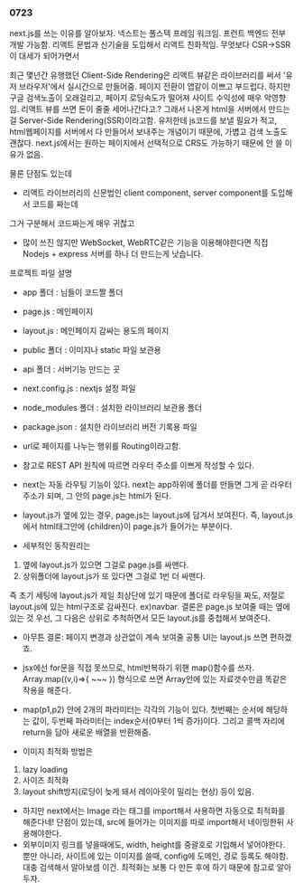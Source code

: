 ### 0723

next.js를 쓰는 이유를 알아보자.
넥스트는 풀스텍 프레임 워크임. 프런트 백엔드 전부 개발 가능함. 리액트 문법과 신기술을 도입해서 리액트 친화적임.
무엇보다 CSR->SSR 이 대세가 되어가면서

최근 몇년간 유행했던 Client-Side Rendering은 리액트 뷰같은 라이브러리를 써서 '유저 브라우저'에서 실시간으로 만들어줌. 페이지 전환이 앱같이 이쁘고 부드럽다. 하지만 구글 검색노출이 오래걸리고, 페이지 로딩속도가 떨어져 사이트 수익성에 매우 악영향임. 리액트 뷰를 쓰면 돈이 줄줄 세어나간다고.?
그래서 나온게 html을 서버에서 만드는걸 Server-Side Rendering(SSR)이라고함. 유저한테 js코드를 보낼 필요가 적고, html웹페이지를 서버에서 다 만들어서 보내주는 개념이기 때문에, 가볍고 검색 노출도 괜찮다. next.js에서는 원하는 페이지에서 선택적으로 CRS도 가능하기 때문에 안 쓸 이유가 없음.

물론 단점도 있는데

- 리액트 라이브러리의 신문법인 client component, server component를 도입해서 코드를 짜는데

그거 구분해서 코드짜는게 매우 귀찮고

- 많이 쓰진 않지만 WebSocket, WebRTC같은 기능을 이용해야한다면 직접 Nodejs + express 서버를 하나 더 만드는게 낫습니다.

프로젝트 파일 설명

- app 폴더 : 님들이 코드짤 폴더

- page.js : 메인페이지

- layout.js : 메인페이지 감싸는 용도의 페이지

- public 폴더 : 이미지나 static 파일 보관용

- api 폴더 : 서버기능 만드는 곳

- next.config.js : nextjs 설정 파일

- node_modules 폴더 : 설치한 라이브러리 보관용 폴더

- package.json : 설치한 라이브러리 버전 기록용 파일

- url로 페이지를 나누는 행위를 Routing이라고함.
- 참고로 REST API 원칙에 따르면 라우터 주소를 이쁘게 작성할 수 있다.
- next는 자동 라우팅 기능이 있다. next는 app하위에 폴더를 만들면 그게 곧 라우터 주소가 되며, 그 안의 page.js는 html가 된다.

- layout.js가 옆에 있는 경우, page.js는 layout.js에 담겨서 보여진다. 즉, layout.js에서 html태그안에 {children}이 page.js가 들어가는 부분이다.

- 세부적인 동작원리는

1. 옆에 layout.js가 있으면 그걸로 page.js를 싸맨다.
2. 상위폴더에 layout.js가 또 있다면 그걸로 1번 더 싸맨다.

즉 초기 세팅에 layout.js가 제일 최상단에 있기 때문에 폴더로 라우팅을 짜도, 저절로 layout.js에 있는 html구조로 감싸진다. ex)navbar. 결론은 page.js 보여줄 때는 옆에있는 것 우선, 그 다음은 상위로 추척하면서 모든 layout.js를 중첩해서 보여준다.

- 아무튼 결론: 페이지 변경과 상관없이 계속 보여줄 공통 UI는 layout.js 쓰면 편하겠죠.

* jsx에선 for문을 직접 못쓰므로, html반복하기 위핸 map()함수를 쓰자. Array.map((v,i)=>{ ~~~ }) 형식으로 쓰면 Array안에 있는 자료갯수만큼 똑같은 작용을 해준다.

* map(p1,p2) 안에 2개의 파라미터는 각각의 기능이 있다. 첫번째는 순서에 해당하는 값이, 두번째 파라미터는 index순서(0부터 1씩 증가)이다. 그리고 콜백 자리에 return을 담아 새로운 배열을 반환해줌.

* 이미지 최적화 방법은

1. lazy loading
2. 사이즈 최적화
3. layout shift방지(로딩이 늦게 돼서 레이아웃이 밀리는 현상)
   등이 있음.

- 하지만 next에서는 Image 라는 태그를 import해서 사용하면 자동으로 최적화를 해준다네! 단점이 있는데, src에 들어가는 이미지를 따로 import해서 네이밍한뒤 사용해야한다.
- 외부이미지 링크를 넣을때에도, width, height를 중괄호로 기입해서 넣어야한다. 뿐만 아니라, 사이트에 있는 이미지를 쓸때, config에 도메인, 경로 등록도 해야함. 대충 검색해서 알아보셈 이건. 최적화는 보통 다 만든 후에 하기 때문에 참고로 알아두자.
